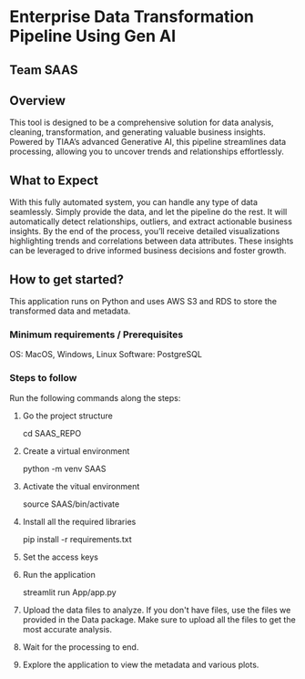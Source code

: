 # Enterprise Data Transformation Pipeline Using Gen AI
## Team SAAS

## Overview

This tool is designed to be a comprehensive solution for data analysis, cleaning, transformation, and generating valuable business insights. Powered by TIAA’s advanced Generative AI, this pipeline streamlines data processing, allowing you to uncover trends and relationships effortlessly.

## What to Expect

With this fully automated system, you can handle any type of data seamlessly. Simply provide the data, and let the pipeline do the rest. It will automatically detect relationships, outliers, and extract actionable business insights. By the end of the process, you’ll receive detailed visualizations highlighting trends and correlations between data attributes. These insights can be leveraged to drive informed business decisions and foster growth.

## How to get started?

This application runs on Python and uses AWS S3 and RDS to store the transformed data and metadata.

### Minimum requirements / Prerequisites

OS: MacOS, Windows, Linux
Software: PostgreSQL

### Steps to follow

Run the following commands along the steps:

1. Go the project structure


    cd SAAS_REPO


2. Create a virtual environment

    
    python -m venv SAAS


3. Activate the vitual environment

    
    source SAAS/bin/activate


4. Install all the required libraries


    pip install -r requirements.txt


5. Set the access keys

6. Run the application


    streamlit run App/app.py


7. Upload the data files to analyze. If you don't have files, use the files we provided in the Data package. Make sure to upload all the files to get the most accurate analysis.

8. Wait for the processing to end.

9. Explore the application to view the metadata and various plots.
